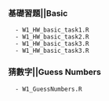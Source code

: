 ### 基礎習題||Basic
      - W1_HW_basic_task1.R
      - W1_HW_basic_task2.R
      - W1_HW_basic_task3.R 
      - W1_HW_basic_task3.R 

### 猜數字||Guess Numbers
      - W1_GuessNumbers.R

